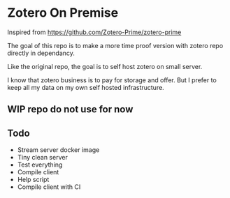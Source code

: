 # Zotero On Premise

Inspired from https://github.com/Zotero-Prime/zotero-prime

The goal of this repo is to make a more time proof version with zotero repo directly in dependancy.

Like the original repo, the goal is to self host zotero on small server.

I know that zotero business is to pay for storage and offer.
But I prefer to keep all my data on my own self hosted infrastructure.

## WIP repo do not use for now

## Todo

- Stream server docker image
- Tiny clean server
- Test everything
- Compile client
- Help script
- Compile client with CI

